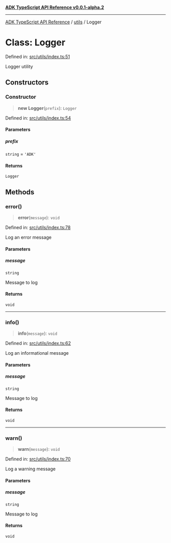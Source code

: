[**ADK TypeScript API Reference v0.0.1-alpha.2**](../../README.md)

***

[ADK TypeScript API Reference](../../modules.md) / [utils](../README.md) / Logger

# Class: Logger

Defined in: [src/utils/index.ts:51](https://github.com/njraladdin/adk-typescript/blob/main/src/utils/index.ts#L51)

Logger utility

## Constructors

### Constructor

> **new Logger**(`prefix`): `Logger`

Defined in: [src/utils/index.ts:54](https://github.com/njraladdin/adk-typescript/blob/main/src/utils/index.ts#L54)

#### Parameters

##### prefix

`string` = `'ADK'`

#### Returns

`Logger`

## Methods

### error()

> **error**(`message`): `void`

Defined in: [src/utils/index.ts:78](https://github.com/njraladdin/adk-typescript/blob/main/src/utils/index.ts#L78)

Log an error message

#### Parameters

##### message

`string`

Message to log

#### Returns

`void`

***

### info()

> **info**(`message`): `void`

Defined in: [src/utils/index.ts:62](https://github.com/njraladdin/adk-typescript/blob/main/src/utils/index.ts#L62)

Log an informational message

#### Parameters

##### message

`string`

Message to log

#### Returns

`void`

***

### warn()

> **warn**(`message`): `void`

Defined in: [src/utils/index.ts:70](https://github.com/njraladdin/adk-typescript/blob/main/src/utils/index.ts#L70)

Log a warning message

#### Parameters

##### message

`string`

Message to log

#### Returns

`void`
